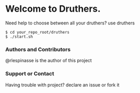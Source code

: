 # Welcome to Druthers.

Need help to choose between all your druthers? use druthers 
```
$ cd your_repo_root/druthers
$ ./start.sh
```

### Authors and Contributors
@rlespinasse is the author of this project

### Support or Contact
Having trouble with project? declare an issue or fork it